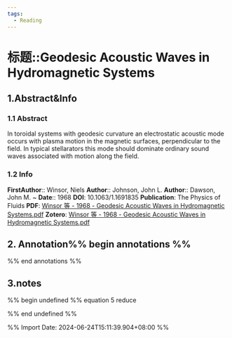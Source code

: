 ```yaml
---
tags:
  - Reading
---
```

# 标题::Geodesic Acoustic Waves in Hydromagnetic Systems

## 1.Abstract&Info
### 1.1 Abstract
In toroidal systems with geodesic curvature an electrostatic acoustic mode occurs with plasma motion in the magnetic surfaces, perpendicular to the field. In typical stellarators this mode should dominate ordinary sound waves associated with motion along the field.

### 1.2 Info
**FirstAuthor**:: Winsor, Niels 
**Author**:: Johnson, John L. 
**Author**:: Dawson, John M. 
~
**Date**:: 1968
**DOI**: 10.1063/1.1691835
**Publication**: The Physics of Fluids
**PDF**: [Winsor 等 - 1968 - Geodesic Acoustic Waves in Hydromagnetic Systems.pdf](file://E:\Zotero\storage\QBXBGCMS\Winsor%20等%20-%201968%20-%20Geodesic%20Acoustic%20Waves%20in%20Hydromagnetic%20Systems.pdf)
**Zotero**: [Winsor 等 - 1968 - Geodesic Acoustic Waves in Hydromagnetic Systems.pdf](zotero://select/library/items/QBXBGCMS)


## 2. Annotation%% begin annotations %%


%% end annotations %%

## 3.notes
%% begin undefined %%
equation 5 reduce


%% end undefined %%

%% Import Date: 2024-06-24T15:11:39.904+08:00 %%
